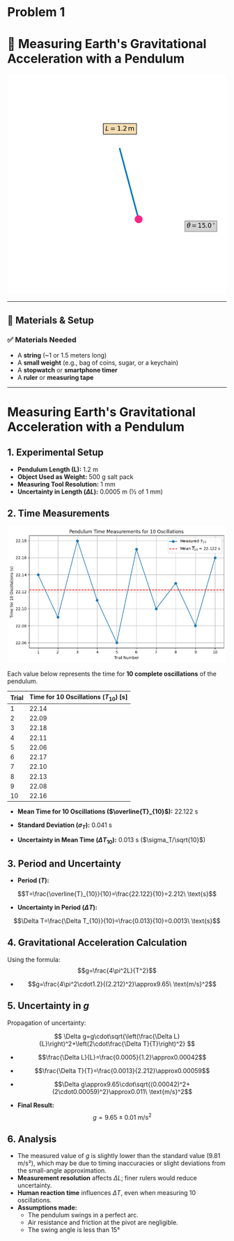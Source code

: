# Problem 1

# 📏 Measuring Earth's Gravitational Acceleration with a Pendulum

![alt text](pendulum_setup_clean.gif)

---

## 🧪 Materials & Setup

### ✅ Materials Needed

- A **string** (~1 or 1.5 meters long)  
- A **small weight** (e.g., bag of coins, sugar, or a keychain)  
- A **stopwatch** or **smartphone timer**  
- A **ruler** or **measuring tape**  

---

# Measuring Earth's Gravitational Acceleration with a Pendulum

## 1. Experimental Setup

- **Pendulum Length (L):** 1.2 m  
- **Object Used as Weight:** 500 g salt pack  
- **Measuring Tool Resolution:** 1 mm  
- **Uncertainty in Length ($\Delta L$):** 0.0005 m (½ of 1 mm)

## 2. Time Measurements

![alt text](image.png)

Each value below represents the time for **10 complete oscillations** of the pendulum.

| Trial | Time for 10 Oscillations ($T_{10}$) [s] |
|-------|---------------------------|
| 1     | 22.14                     |
| 2     | 22.09                     |
| 3     | 22.18                     |
| 4     | 22.11                     |
| 5     | 22.06                     |
| 6     | 22.17                     |
| 7     | 22.10                     |
| 8     | 22.13                     |
| 9     | 22.08                     |
| 10    | 22.16                     |

- **Mean Time for 10 Oscillations ($\overline{T}_{10}$):** 22.122 s  

- **Standard Deviation ($\sigma_T$):** 0.041 s  

- **Uncertainty in Mean Time ($\Delta T_{10}$):** 0.013 s ($\sigma_T/\sqrt{10}$)

## 3. Period and Uncertainty

- **Period ($T$):**  

$$T=\frac{\overline{T}_{10}}{10}=\frac{22.122}{10}=2.212\ \text{s}$$

- **Uncertainty in Period ($\Delta T$):**  

$$\Delta T=\frac{\Delta T_{10}}{10}=\frac{0.013}{10}=0.0013\ \text{s}$$

## 4. Gravitational Acceleration Calculation

Using the formula:  
$$g=\frac{4\pi^2L}{T^2}$$

- $$g=\frac{4\pi^2\cdot1.2}{(2.212)^2}\approx9.65\ \text{m/s}^2$$

## 5. Uncertainty in $g$

Propagation of uncertainty:  

$$
\Delta g=g\cdot\sqrt{\left(\frac{\Delta L}{L}\right)^2+\left(2\cdot\frac{\Delta T}{T}\right)^2}
$$

- $$\frac{\Delta L}{L}=\frac{0.0005}{1.2}\approx0.00042$$  

- $$\frac{\Delta T}{T}=\frac{0.0013}{2.212}\approx0.00059$$  

- $$\Delta g\approx9.65\cdot\sqrt{(0.00042)^2+(2\cdot0.00059)^2}\approx0.011\ \text{m/s}^2$$

- **Final Result:**  
$$g=9.65\pm0.01\ \text{m/s}^2$$

## 6. Analysis

- The measured value of $g$ is slightly lower than the standard value (9.81 m/s²), which may be due to timing inaccuracies or slight deviations from the small-angle approximation.
- **Measurement resolution** affects $\Delta L$; finer rulers would reduce uncertainty.
- **Human reaction time** influences $\Delta T$, even when measuring 10 oscillations.
- **Assumptions made:**  
  - The pendulum swings in a perfect arc.  
  - Air resistance and friction at the pivot are negligible.  
  - The swing angle is less than 15°
